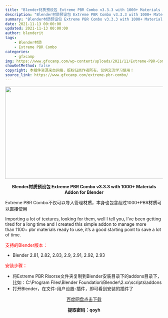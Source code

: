 ```yaml
---
title: "Blender材质预设包 Extreme PBR Combo v3.3.3 with 1000+ Materials Addon for Blender"
description: "Blender材质预设包 Extreme PBR Combo v3.3.3 with 1000+ Materials Addon for Blender Extreme PBR Combo不仅可以导入..."
summary: "Blender材质预设包 Extreme PBR Combo v3.3.3 with 1000+ Materials Addon for Blender Extreme PBR Combo不仅可以导入..."
date: 2021-11-13 00:00:00
updated: 2021-11-13 00:00:00
author: blenderit
tags: 
    - Blender材质
    - Extreme PBR Combo
categories:
    - gfxcamp
img: https://www.gfxcamp.com/wp-content/uploads/2021/11/Extreme-PBR-Combo-v3.3.3-with-1000-Materials-Addon-for-Blender.jpg
showGetMethod: false
copyright: 本插件资源来自网络，版权归原作者所有，仅供交流学习使用！
source_link: https://www.gfxcamp.com/extreme-pbr-combo/
---
```

<div><p><img decoding="async" class="aligncenter size-full wp-image-100113" src="https://www.gfxcamp.com/wp-content/uploads/2021/11/Extreme-PBR-Combo-v3.3.3-with-1000-Materials-Addon-for-Blender.jpg" data-src="https://www.gfxcamp.com/wp-content/uploads/2021/11/Extreme-PBR-Combo-v3.3.3-with-1000-Materials-Addon-for-Blender.jpg" alt="" width="590" height="295" data-srcset="https://www.gfxcamp.com/wp-content/uploads/2021/11/Extreme-PBR-Combo-v3.3.3-with-1000-Materials-Addon-for-Blender.jpg 590w, https://www.gfxcamp.com/wp-content/uploads/2021/11/Extreme-PBR-Combo-v3.3.3-with-1000-Materials-Addon-for-Blender-150x75.jpg 150w" data-sizes="(max-width: 590px) 100vw, 590px"></p><p style="text-align: center;"><strong>Blender材质预设包 Extreme PBR Combo v3.3.3 with 1000+ Materials Addon for Blender</strong></p><p>Extreme PBR Combo不仅可以导入管理材质，本身也包含超过1000+PBR材质可以直接使用</p><p>Importing a lot of textures, looking for them, well I tell you, I’ve been getting tired for a long time and I created this simple addon to manage more than 1100+ pbr materials ready to use, it’s a good starting point to save a lot of time.</p><p style="text-align: left;"><span style="color: #ff0000;">支持的Blender版本：</span></p><ul>
<li style="text-align: left;">Blender 2.81, 2.82, 2.83, 2.9, 2.91, 2.92, 2.93</li>
</ul><p style="text-align: left;"><span style="color: #ff0000;">安装步骤：</span></p><ul>
<li>将Extreme PBR Risorse文件夹复制到Blender安装目录下的addons目录下，比如：C:\Program Files\Blender Foundation\Blender\2.xx\scripts\addons</li>
<li>打开Blender，在文件-用户设置-插件，即可看到安装的插件了</li>
</ul><p style="text-align: center;"><a class="maxbutton-3 maxbutton maxbutton-baidu" target="_blank" rel="noopener" href="https://pan.baidu.com/s/1g3b3ko-_dDqgq0ox1s1qBA"><span class="mb-text">百度网盘点击下载</span></a></p><p style="text-align: center;"><strong>提取密码：qoyh</strong></p></div>